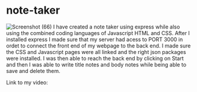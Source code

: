 # note-taker

![Screenshot (66)](https://user-images.githubusercontent.com/70440198/105108688-cc071380-5a88-11eb-96fd-c8bdd18ca062.png)
I have created a note taker using express while also using the combined coding languages of Javascript HTML and CSS.  After I installed express I made sure that my server had acess to PORT 3000 in ordet to connect the front end of my webpage to the back end.  I made sure the CSS and Javascript pages were all linked and the right json packages were installed.  I was then able to reach the back end by clicking on Start and then I was able to write title notes and body notes while being able to save and delete them.  

Link to my video:  
